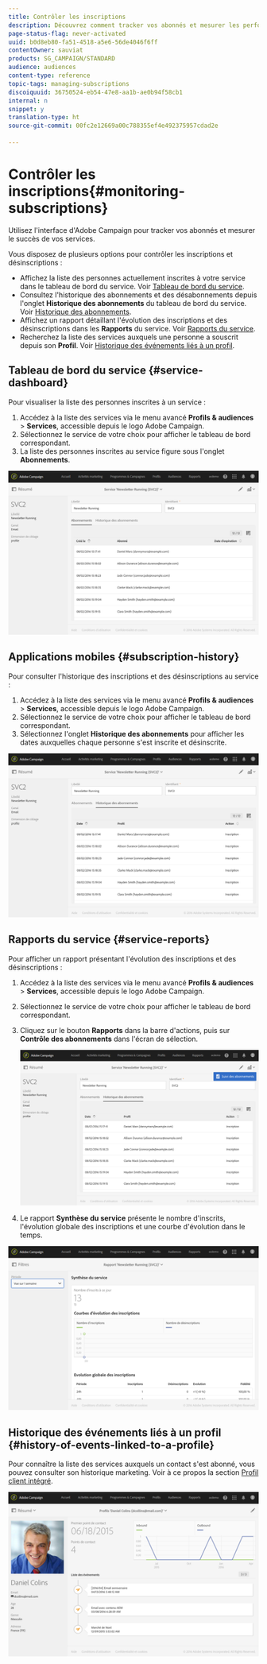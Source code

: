 ```yaml
---
title: Contrôler les inscriptions
description: Découvrez comment tracker vos abonnés et mesurer les performances de vos services à l'aide des tableaux de bord et des rapports.
page-status-flag: never-activated
uuid: b0d8eb80-fa51-4518-a5e6-56de4046f6ff
contentOwner: sauviat
products: SG_CAMPAIGN/STANDARD
audience: audiences
content-type: reference
topic-tags: managing-subscriptions
discoiquuid: 36750524-eb54-47e8-aa1b-ae0b94f58cb1
internal: n
snippet: y
translation-type: ht
source-git-commit: 00fc2e12669a00c788355ef4e492375957cdad2e

---
```



# Contrôler les inscriptions{#monitoring-subscriptions}

Utilisez l'interface d'Adobe Campaign pour tracker vos abonnés et mesurer le succès de vos services.

Vous disposez de plusieurs options pour contrôler les inscriptions et désinscriptions :

* Affichez la liste des personnes actuellement inscrites à votre service dans le tableau de bord du service. Voir [Tableau de bord du service](#service-dashboard).
* Consultez l'historique des abonnements et des désabonnements depuis l'onglet **Historique des abonnements** du tableau de bord du service. Voir [Historique des abonnements](#subscription-history).
* Affichez un rapport détaillant l'évolution des inscriptions et des désinscriptions dans les **Rapports** du service. Voir [Rapports du service](#service-reports).
* Recherchez la liste des services auxquels une personne a souscrit depuis son **Profil**. Voir [Historique des événements liés à un profil](#history-of-events-linked-to-a-profile).

## Tableau de bord du service {#service-dashboard}

Pour visualiser la liste des personnes inscrites à un service :

1. Accédez à la liste des services via le menu avancé **Profils &amp; audiences** &gt; **Services**, accessible depuis le logo Adobe Campaign.
1. Sélectionnez le service de votre choix pour afficher le tableau de bord correspondant.
1. La liste des personnes inscrites au service figure sous l'onglet **Abonnements**.

![](assets/lp_monitoring_subscriptions_1.png)

## Applications mobiles {#subscription-history}

Pour consulter l'historique des inscriptions et des désinscriptions au service :

1. Accédez à la liste des services via le menu avancé **Profils &amp; audiences** &gt; **Services**, accessible depuis le logo Adobe Campaign.
1. Sélectionnez le service de votre choix pour afficher le tableau de bord correspondant.
1. Sélectionnez l'onglet **Historique des abonnements** pour afficher les dates auxquelles chaque personne s'est inscrite et désinscrite.

![](assets/lp_monitoring_subscriptions_2.png)

## Rapports du service {#service-reports}

Pour afficher un rapport présentant l'évolution des inscriptions et des désinscriptions :

1. Accédez à la liste des services via le menu avancé **Profils &amp; audiences** &gt; **Services**, accessible depuis le logo Adobe Campaign.
1. Sélectionnez le service de votre choix pour afficher le tableau de bord correspondant.
1. Cliquez sur le bouton **Rapports** dans la barre d'actions, puis sur **Contrôle des abonnements** dans l'écran de sélection.

   ![](assets/lp_monitoring_subscriptions_3.png)

1. Le rapport **Synthèse du service** présente le nombre d'inscrits, l'évolution globale des inscriptions et une courbe d'évolution dans le temps.

![](assets/lp_monitoring_subscriptions_4.png)

## Historique des événements liés à un profil {#history-of-events-linked-to-a-profile}

Pour connaître la liste des services auxquels un contact s'est abonné, vous pouvez consulter son historique marketing. Voir à ce propos la section [Profil client intégré](../../audiences/using/integrated-customer-profile.md).

![](assets/lp_monitoring_subscriptions_5.png)


